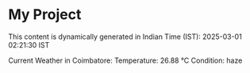 # My Project

This content is dynamically generated in Indian Time (IST): 2025-03-01 02:21:30 IST


Current Weather in Coimbatore:
Temperature: 26.88 °C
Condition: haze
